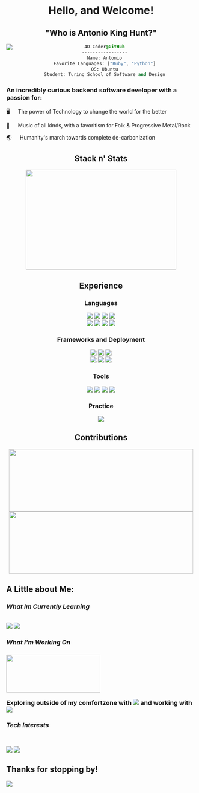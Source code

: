 <div id="header" align="center">
  <h1>
    Hello, and Welcome!
  </h1>
  <h2>
    "Who is Antonio King Hunt?"
  </h2>
</div>

<div>
  <img src="https://cdn.dribbble.com/users/1667691/screenshots/5747547/media/077472f033034a6f55eaaa9df1403ce3.gif" align="left" />
  <div style="display:block;text-align:center"><a href="<terminal profile tba>">


  ```css
  4D-Coder@GitHub
  -----------------
  Name: Antonio
  Favorite Languages: ["Ruby", "Python"]
  OS: Ubuntu
  Student: Turing School of Software and Design
  ```
    
</div>

<article>
  <h3>
    An incredibly curious backend software developer with a passion for:
  </h3>
  <p>
    🖥 &emsp; The power of Technology to change the world for the better
  </p>
  <p>
    🎼 &emsp; Music of all kinds, with a favoritism for Folk & Progressive Metal/Rock
  </p>
  <p>
    🌏 &emsp; Humanity's march towards complete de-carbonization
  </p>
</article>

<div id="body" align="center">
  <h2> Stack n' Stats</h2>
  <img width="400" height="265" src="https://github-readme-stats.vercel.app/api?username=4D-Coder&size_weight=0.5&count_weight=0&hide_rank=true&show_icons=true&theme=radical"/>
  
  <h2> Experience </h2>
  <!--     icons found @ https://simpleicons.org/ -->
  <h3> Languages </h3>
  <p>
    <img src="https://img.shields.io/badge/Ruby-CC342D?style=for-the-badge&logo=ruby&logoColor=white">
    <img src="https://img.shields.io/badge/Python-3776AB?style=for-the-badge&logo=python&logoColor=white">
    <img src="https://img.shields.io/badge/Docker-informational?style=for-the-badge&logo=docker&logoColor=white">
    <img src="https://img.shields.io/badge/json-5E5C5C?style=for-the-badge&logo=json&logoColor=white"><br>
    <img src="https://img.shields.io/badge/HTML5-E34F26?style=for-the-badge&logo=html5&logoColor=white">
    <img src="https://img.shields.io/badge/CSS3-1572B6?style=for-the-badge&logo=css3&logoColor=white">
    <img src="https://img.shields.io/badge/Markdown-000000?style=for-the-badge&logo=markdown&logoColor=white">
    <img src="https://img.shields.io/badge/GIT-E44C30?style=for-the-badge&logo=git&logoColor=white">
  </p>
  
  <h3> Frameworks and Deployment </h3>
  <p>
    <img src="https://img.shields.io/badge/Ruby_on_Rails-CC0000?style=for-the-badge&logo=ruby-on-rails&logoColor=white">
    <img src="https://img.shields.io/badge/Django-092E20?style=for-the-badge&logo=django&logoColor=white">
    <img src="https://img.shields.io/badge/Docker-informational?style=for-the-badge&logo=docker&logoColor=white"><br>
    <img src="https://img.shields.io/badge/Render-46E3B7?style=for-the-badge&logo=render&logoColor=white">
    <img src="https://img.shields.io/badge/Heroku-430098?style=for-the-badge&logo=heroku&logoColor=white">
    <img src="https://img.shields.io/badge/PostgreSQL-316192?style=for-the-badge&logo=postgresql&logoColor=white">
  </p>
  
  <h3> Tools </h3>
  <p>
    <img src="https://img.shields.io/badge/Markdown-000000?style=for-the-badge&logo=markdown&logoColor=white">
    <img src="https://img.shields.io/badge/Miro-F7C922?style=for-the-badge&logo=Miro&logoColor=050036">
    <img src="https://img.shields.io/badge/GitHub-100000?style=for-the-badge&logo=github&logoColor=white">
    <img src="https://img.shields.io/badge/Notion-000000?style=for-the-badge&logo=notion&logoColor=white">
  </p>
  
  <div id="practice">
    <h3> Practice </h3>
    <a href="https://www.codewars.com/users/4D-Coder"><img src="https://www.codewars.com/users/4D-Coder/badges/large"></a>
  </div>

  <div id="contributions">
    <h2>Contributions</h2>
    <img width="490" height="165" src="https://github-profile-summary-cards.vercel.app/api/cards/profile-details?username=4D-Coder&theme=nord_bright">
    <img width="490" height="165" src="https://github-readme-streak-stats.herokuapp.com/?user=4D-Coder&theme=onedark">
  </div>
</div>

<div>
  <h2>A Little about Me:</h2>
  <p>
    <h3>
      <b><i>What Im Currently Learning</i></b>
    </h3>
    <br>
    <img src="https://img.shields.io/badge/Python-3776AB?style=for-the-badge&logo=python&logoColor=white&style=plastic">
    <img src="https://img.shields.io/badge/Docker-2CA5E0?style=for-the-badge&logo=docker&logoColor=white&style=plastic">
  </p>
  <h3>
    <b><i>What I'm Working On</i></b>
  <h3>
    <a href="https://github.com/4D-Coder/WanderWattzEMS" target="
_blank"><img src="https://github.com/4D-Coder/WanderWattz-EMS/assets/89714398/e3fe9556-4118-4caf-9ab0-bd2fc1c939eb" height="100px" width="250px"></a>
  <br>
  <p>
      Exploring outside of my comfortzone with <img src="https://img.shields.io/badge/macOS-000000?style=plasti&logoColor=white&c"> and working with <img src="https://img.shields.io/badge/Ubuntu-E95420?style=for-the-badge&logo=ubuntu&logoColor=white&style=plastic">
  </p>
  <p>
    <h3>
      <b><i>Tech Interests</i></b>
    </h3>
    <br>
    <p>
      <img src="https://img.shields.io/badge/JavaScript-323330?style=for-the-badge&logo=javascript&logoColor=F7DF1E&style=plastic">
      <img src="https://img.shields.io/badge/Amazon_AWS-FF9900?style=for-the-badge&logo=amazonaws&logoColor=white&style=plastic">
    </p>
  </p>
  <section id="foot">
    <h2>
      Thanks for stopping by!
    </h2>
    <p>
      <img src="http://views.whatilearened.today/views/github/4D-Coder/views.svg">
    </p>
  </section>
</div>
